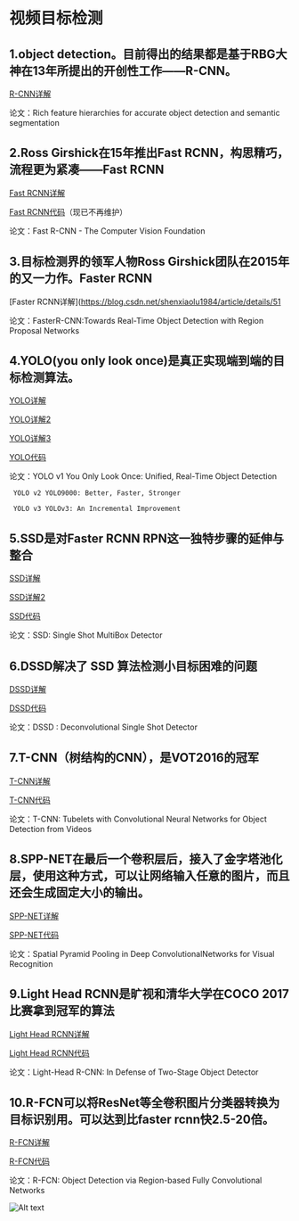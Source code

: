 # 视频目标检测

## 1.object detection。目前得出的结果都是基于RBG大神在13年所提出的开创性工作——R-CNN。
[R-CNN详解](https://zhuanlan.zhihu.com/p/22287237)

论文：Rich feature hierarchies for accurate object detection and semantic segmentation

## 2.Ross Girshick在15年推出Fast RCNN，构思精巧，流程更为紧凑——Fast RCNN
[Fast RCNN详解](https://blog.csdn.net/shenxiaolu1984/article/details/51036677)

[Fast RCNN代码](https://github.com/rbgirshick/fast-rcnn)（现已不再维护）

论文：Fast R-CNN - The Computer Vision Foundation

## 3.目标检测界的领军人物Ross Girshick团队在2015年的又一力作。Faster RCNN
[Faster RCNN详解](https://blog.csdn.net/shenxiaolu1984/article/details/51

论文：FasterR-CNN:Towards Real-Time Object Detection with Region Proposal Networks

## 4.YOLO(you only look once)是真正实现端到端的目标检测算法。
[YOLO详解](https://zhuanlan.zhihu.com/p/25045711)

[YOLO详解2](https://zhuanlan.zhihu.com/p/37668951)

[YOLO详解3](https://blog.csdn.net/Jesse_Mx/article/details/53925356)

[YOLO代码](https://github.com/pjreddie/darknet)

论文：YOLO v1 You Only Look Once: Unified, Real-Time Object Detection

     YOLO v2 YOLO9000: Better, Faster, Stronger 
     
     YOLO v3 YOLOv3: An Incremental Improvement
     
## 5.SSD是对Faster RCNN RPN这一独特步骤的延伸与整合
[SSD详解](https://blog.csdn.net/u014380165/article/details/72824889)

[SSD详解2](https://blog.csdn.net/smf0504/article/details/52745070)

[SSD代码](https://github.com/pjreddie/darknet)

论文：SSD: Single Shot MultiBox Detector

## 6.DSSD解决了 SSD 算法检测小目标困难的问题
[DSSD详解](https://blog.csdn.net/jesse_mx/article/details/55212179?utm_source=itdadao&utm_medium=referral)

[DSSD代码](https://github.com/chengyangfu/caffe/tree/dssd)

论文：DSSD : Deconvolutional Single Shot Detector 

## 7.T-CNN（树结构的CNN），是VOT2016的冠军
[T-CNN详解](https://blog.csdn.net/linolzhang/article/details/74999644)

[T-CNN代码](https://github.com/myfavouritekk/T-CNN)

论文：T-CNN: Tubelets with Convolutional Neural Networks for Object Detection from Videos

## 8.SPP-NET在最后一个卷积层后，接入了金字塔池化层，使用这种方式，可以让网络输入任意的图片，而且还会生成固定大小的输出。
[SPP-NET详解](https://blog.csdn.net/v1_vivian/article/details/73275259)

[SPP-NET代码](https://github.com/yueruchen/sppnet-pytorch)

论文：Spatial Pyramid Pooling in Deep ConvolutionalNetworks for Visual Recognition

## 9.Light Head RCNN是旷视和清华大学在COCO 2017比赛拿到冠军的算法
[Light Head RCNN详解](https://blog.csdn.net/Dlyldxwl/article/details/78714195)

[Light Head RCNN代码](https://github.com/zengarden/light_head_rcnn)

论文：Light-Head R-CNN: In Defense of Two-Stage Object Detector

## 10.R-FCN可以将ResNet等全卷积图片分类器转换为目标识别用。可以达到比faster rcnn快2.5-20倍。
[R-FCN详解](https://blog.csdn.net/bea_tree/article/details/51817263)

[R-FCN代码]( https://github.com/daijifeng001/R-FCN)

论文：R-FCN: Object Detection via Region-based Fully Convolutional Networks

![Alt text](https://github.com/jinghehehe/-1.1/截图/1.jpg)
